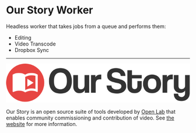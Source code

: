 # Our Story Worker

Headless worker that takes jobs from a queue and performs them:

- Editing
- Video Transcode
- Dropbox Sync

---

![](platform.svg)

Our Story is an open source suite of tools developed by [Open Lab](http://openlab.ncl.ac.uk) that enables community commissioning and contribution of video. See [the website]( https://guide.ourstory.video) for more information.